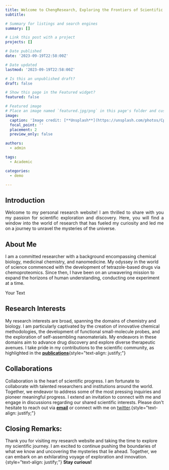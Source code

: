 ```yaml
---
title: Welcome to ChengResearch, Exploring the Frontiers of Scientific Discovery
subtitle: 

# Summary for listings and search engines
summary: []

# Link this post with a project
projects: []

# Date published
date: '2023-09-19T22:58:00Z'

# Date updated
lastmod: '2023-09-19T22:58:00Z'

# Is this an unpublished draft?
draft: false

# Show this page in the Featured widget?
featured: false

# Featured image
# Place an image named `featured.jpg/png` in this page's folder and customize its options here.
image:
  caption: 'Image credit: [**Unsplash**](https://unsplash.com/photos/CpkOjOcXdUY)'
  focal_point: ''
  placement: 2
  preview_only: false

authors:
  - admin

tags:
  - Academic

categories:
  - demo

---
```


## Introduction

<p style='text-align: justify;'> Welcome to my personal research website! I am thrilled to share with you my passion for scientific exploration and discovery. Here, you will find a window into the world of research that has fueled my curiosity and led me on a journey to unravel the mysteries of the universe. </p>

## About Me

I am a committed researcher with a background encompassing chemical biology, medicinal chemistry, and nanomedicine. My odyssey in the world of science commenced with the development of tetrazole-based drugs via chemoproteomics. Since then, I have been on an unwavering mission to expand the horizons of human understanding, conducting one experiment at a time.<p style='text-align: justify;'> Your Text </p>

## Research Interests

My research interests are broad, spanning the domains of chemistry and biology. I am particularly captivated by the creation of innovative chemical methodologies, the development of functional small-molecule probes, and the exploration of self-assembling nanomaterials. My endeavors in these domains aim to advance drug discovery and explore diverse therapeutic avenues. I take pride in my contributions to the scientific community, as highlighted in the  [**publications**](https://chengresearch.com/#featured){style="text-align: justify;"}

## Collaborations

Collaboration is the heart of scientific progress. I am fortunate to collaborate with talented researchers and institutions around the world. Together, we endeavor to address some of the most pressing inquiries and pioneer meaningful progress. I extend an invitation to connect with me and engage in discussions regarding our shared scientific interests. Please don't hesitate to reach out via [**email**](mailto:ke.cheng@my.cityu.edu.hk) or connect with me on [twitter](https://twitter.com/kecheng55).{style="text-align: justify;"}


## Closing Remarks:

Thank you for visiting my research website and taking the time to explore my scientific journey. I am excited to continue pushing the boundaries of what we know and uncovering the mysteries that lie ahead. Together, we can embark on an exhilarating voyage of exploration and innovation. {style="text-align: justify;"}
**Stay curious!**



